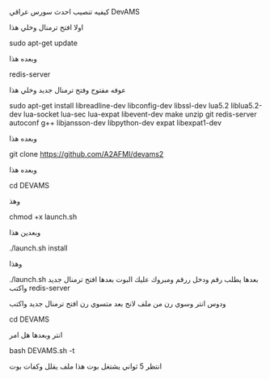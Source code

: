 كيفيه تنصيب احدث سورس عراقي DevAMS

اولا افتح ترمنال وخلي هذا

 sudo apt-get update

وبعده هذا 

redis-server

عوفه مفتوح وفتح ترمنال جديد
وخلي هذا

sudo apt-get install libreadline-dev libconfig-dev libssl-dev lua5.2 liblua5.2-dev lua-socket lua-sec lua-expat libevent-dev make unzip git redis-server autoconf g++ libjansson-dev libpython-dev expat libexpat1-dev

وبعده هذا 

 git clone https://github.com/A2AFMI/devams2

وبعده هذا

 cd DEVAMS

وهذ 

 chmod +x launch.sh
 
وبعدين هذا

./launch.sh install

وهذا

 ./launch.sh
بعدها يطلب رقم ودخل ررقم ومبروك عليك البوت 
بعدها افتح ترمنال جديد واكتب 
redis-server

 ودوس انتر 
 وسوي رن من ملف لانج
بعد متسوي رن افتح ترمنال جديد واكتب 
 
 cd DEVAMS
 
انتر وبعدها هل امر 

 bash DEVAMS.sh -t
 
 انتظر 5 ثواني يشتغل بوت 
هذا ملف يقلل وكفات بوت 
